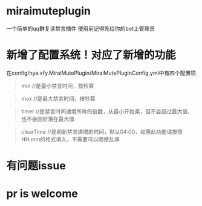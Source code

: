 # miraimuteplugin
一个简单的qq群复读禁言插件  使用前记得先给你的bot上管理员

# 新增了配置系统！对应了新增的功能

在config/nya.xfy.MiraiMutePlugin/MiraiMutePluginConfig.yml中有四个配置项

  >min  //是最小禁言时间，按秒算

  >max //是最大禁言时间，按秒算

  >timer //是禁言时间递增所称的倍数，从最小开始乘，但不会超过最大值，也不会刚好落在最大值

  >clearTime //是刷新禁言递增的时间，默认04:00，如需此功能请按照HH:mm的格式填入，不需要可以随便乱填

# 有问题issue 

# pr is welcome
